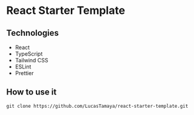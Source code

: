 # React Starter Template



## Technologies

- React
- TypeScript
- Tailwind CSS
- ESLint 
- Prettier

## How to use it

```
git clone https://github.com/LucasTamaya/react-starter-template.git
```
